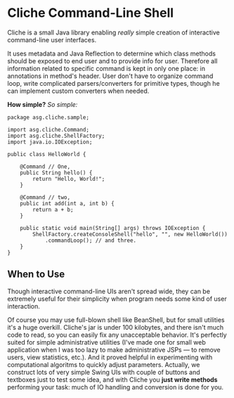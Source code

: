 # Cliche Command-Line Shell #

Cliche is a small Java library enabling _really_ simple creation of interactive command-line user interfaces.

It uses metadata and Java Reflection to determine which class methods should be exposed to end user and to provide info for user. Therefore all information related to specific command is kept in only one place: in annotations in method's header. User don't have to organize command loop, write complicated parsers/converters for primitive types, though he can implement custom converters when needed.

**How simple?** _So simple:_
```
package asg.cliche.sample;

import asg.cliche.Command;
import asg.cliche.ShellFactory;
import java.io.IOException;

public class HelloWorld {

    @Command // One,
    public String hello() {
        return "Hello, World!";
    }

    @Command // two,
    public int add(int a, int b) {
        return a + b;
    }

    public static void main(String[] args) throws IOException {
        ShellFactory.createConsoleShell("hello", "", new HelloWorld())
            .commandLoop(); // and three.
    }
}
```

## When to Use ##

Though interactive command-line UIs aren't spread wide, they can be extremely useful for their simplicity when program needs some kind of user interaction.

Of course you may use full-blown shell like BeanShell, but for small utilities it's a huge overkill. Cliche's jar is under 100 kilobytes, and there isn't much code to read, so you can easily fix any unacceptable behavior. It's perfectly suited for simple administrative utilities (I've made one for small web application when I was too lazy to make administrative JSPs — to remove users, view statistics, etc.). And it proved helpful in experimenting with computational algoritms to quickly adjust parameters. Actually, we construct lots of very simple Swing UIs with couple of buttons and textboxes just to test some idea, and with Cliche you **just write methods** performing your task: much of IO handling and conversion is done for you.
